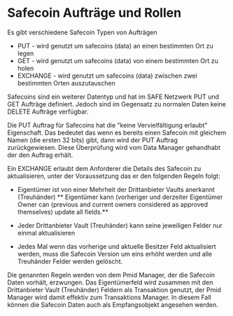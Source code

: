 # Safecoin Aufträge und Rollen

Es gibt verschiedene Safecoin Typen von Aufträgen

* PUT - wird genutzt um safecoins (data) an einen bestimmten Ort zu legen
* GET - wird genutzt um safecoins (data) von einem bestimmten Ort zu holen
* EXCHANGE - wird genutzt um safecoins (data) zwischen zwei bestimmten Orten auszutauschen

Safecoins sind ein weiterer Datentyp und hat im SAFE Netzwerk PUT und GET Aufträge definiert. Jedoch sind im Gegensatz zu normalen Daten keine DELETE Aufträge verfügbar.

Die PUT Auftrag für Safecoins hat die "keine Vervielfältigung erlaubt" Eigenschaft. Das bedeutet das wenn es bereits einen Safecoin mit gleichem Namen (die ersten 32 bits) gibt, dann wird der PUT Auftrag zurückgewiesen. Diese Überprüfung wird vom Data Manager gehandhabt der den Auftrag erhält.

Ein EXCHANGE erlaubt dem Anforderer die Details des Safecoin zu aktualisieren, unter der Voraussetzung das er den folgenden Regeln folgt:

* Eigentümer ist von einer Mehrheit der Drittanbieter Vaults anerkannt (Treuhänder)
** Eigentümer kann (vorheriger und derzeiter Eigentümer
Owner can (previous and current owners considered as approved themselves) update all fields.**

* Jeder Drittanbieter Vault (Treuhänder) kann seine jeweiligen Felder nur einmal aktualisieren
* Jedes Mal wenn das vorherige und aktuelle Besitzer Feld aktualisiert werden, muss die Safecoin Version um eins erhöht werden und alle Treuhänder Felder werden gelöscht.

Die genannten Regeln werden von dem Pmid Manager, der die Safecoin Daten vorhält, erzwungen. Das Eigentümerfeld wird zusammen mit den Drittanbieter Vault (Treuhänder) Feldern als Transaktion genutzt, der Pmid Manager wird damit effektiv zum Transaktions Manager. In diesem Fall können die Safecoin Daten auch als Empfangsobjekt angesehen werden.

